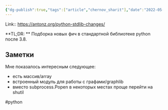 ```yaml
---
{"dg-publish":true,"tags":["article","chernov_sharit"],"date":"2022-05-28T21:39:49+03:00","modified_at":"2022-05-28T21:43:43+03:00","published_at":"2022-05-30T19:05:00+03:00","title":"Python stdlib changes","permalink":"/articles/202205280939/","dgPassFrontmatter":true}
---
```



Link:: https://antonz.org/python-stdlib-changes/

**TL;DR: ** Подборка новых фич в стандартной библиотеке python после 3.8.

## Заметки

Мне показалось интересным следующее:
- есть массив/array
- встроенный модуль для работы с графами/graphlib
- вместо subprocess.Popen в некоторых местах проще перейти на shutil

#python 
